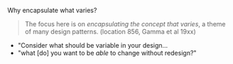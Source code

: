 
Why encapsulate what varies?

> The focus here is on *encapsulating the concept that varies*, 
> a theme of many design patterns. (location 856, Gamma et al 19xx)

* "Consider what should be variable in your design...
* "what [do] you want to be *able* to change without redesign?"

